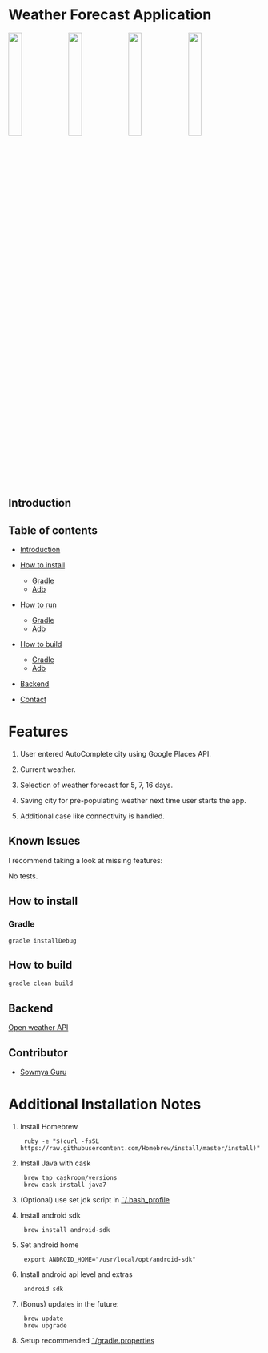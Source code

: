 # Weather Forecast Application

<img src="https://cloud.githubusercontent.com/assets/3032751/14792945/071bd188-0b1d-11e6-848e-59b09c43231d.png" width="23%"></img>
<img src="https://cloud.githubusercontent.com/assets/3032751/14792946/071e9198-0b1d-11e6-8b3a-afe425505047.png" width="23%"></img>
<img src="https://cloud.githubusercontent.com/assets/3032751/14792944/07195dae-0b1d-11e6-9312-bee6634b0ce4.png" width="23%"></img> 
<img src="https://cloud.githubusercontent.com/assets/3032751/14792947/07391266-0b1d-11e6-9524-7f2e7b44b64e.png" width="23%"></img>

## Introduction

## Table of contents

* [Introduction](#introduction)

* [How to install](#how-to-install)
	* [Gradle](#how-to-install#gradle)
	* [Adb](#how-to-install#adb)
* [How to run](#how-to-install)
	* [Gradle](#how-to-run#gradle)
	* [Adb](#how-to-run#adb)
* [How to build](#how-to-build)
	* [Gradle](#how-to-build#gradle)
	* [Adb](#how-to-build#adb)
* [Backend](#backend)
* [Contact](#contact)

# Features

1. User entered AutoComplete city using Google Places API. 

2. Current weather.

3. Selection of weather forecast for 5, 7, 16 days.

4. Saving city for pre-populating weather next time user starts the app.

5. Additional case like connectivity is handled.

## Known Issues

I recommend taking a look at missing features:

No tests. 

## How to install

### Gradle

	gradle installDebug

## How to build
    
    gradle clean build 
	
## Backend

[Open weather API](http://openweathermap.org/api)

## Contributor

* [Sowmya Guru](mailto:sowmyasguru@gmail.com)

# Additional Installation Notes

1. Install Homebrew

        ruby -e "$(curl -fsSL https://raw.githubusercontent.com/Homebrew/install/master/install)"
     
2. Install Java with cask

        brew tap caskroom/versions
        brew cask install java7      
       
3. (Optional) use set jdk script in [˜/.bash_profile](https://gist.github.com/kibotu/bee00e5876a3bc134f43)                

4. Install android sdk
    
        brew install android-sdk

5. Set android home

        export ANDROID_HOME="/usr/local/opt/android-sdk"
         
6. Install android api level and extras

        android sdk 
    
7. (Bonus) updates in the future:
        
        brew update
        brew upgrade
        
8. Setup recommended [˜/gradle.properties](https://gist.github.com/kibotu/2e9601e92fac05cff72b)